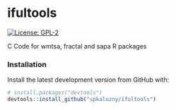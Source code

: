 # ifultools

[![License: GPL-2](https://img.shields.io/badge/license-GPL--2-blue.svg)](https://cran.r-project.org/web/licenses/GPL-2)

C Code for wmtsa, fractal and sapa R packages

### Installation

Install the latest development version from GitHub with:
```r
# install.packages("devtools")
devtools::install_github("spkaluzny/ifultools")
```

